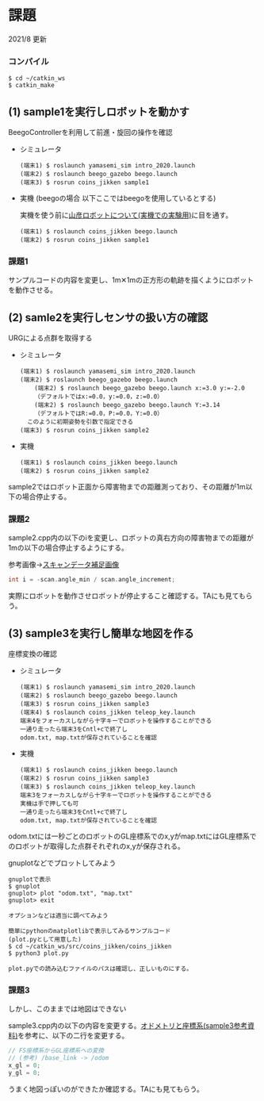 # 課題

2021/8 更新

### コンパイル

~~~
$ cd ~/catkin_ws
$ catkin_make
~~~

## (1) sample1を実行しロボットを動かす

BeegoControllerを利用して前進・旋回の操作を確認

- シミュレータ

  ~~~
  (端末1) $ roslaunch yamasemi_sim intro_2020.launch
  (端末2) $ roslaunch beego_gazebo beego.launch
  (端末3) $ rosrun coins_jikken sample1
  ~~~

- 実機 (beegoの場合 以下ここではbeegoを使用しているとする)

  実機を使う前に[山彦ロボットについて(実機での実験用)](https://www.roboken.iit.tsukuba.ac.jp/lectures/software_science_experiment/2019/document/robot_hardware.pdf)に目を通す。

  ~~~
  (端末1) $ roslaunch coins_jikken beego.launch
  (端末2) $ rosrun coins_jikken sample1
  ~~~

### 課題1

サンプルコードの内容を変更し、1m✕1mの正方形の軌跡を描くようにロボットを動作させる。

## (2) samle2を実行しセンサの扱い方の確認

URGによる点群を取得する

- シミュレータ

  ~~~
  (端末1) $ roslaunch yamasemi_sim intro_2020.launch
  (端末2) $ roslaunch beego_gazebo beego.launch
      (端末2) $ roslaunch beego_gazebo beego.launch x:=3.0 y:=-2.0
      （デフォルトではx:=0.0，y:=0.0，z:=0.0）
      (端末2) $ roslaunch beego_gazebo beego.launch Y:=3.14
      （デフォルトではR:=0.0，P:=0.0，Y:=0.0）
  	このように初期姿勢を引数で指定できる
  (端末3) $ rosrun coins_jikken sample2
  ~~~

- 実機

  ~~~
  (端末1) $ roslaunch coins_jikken beego.launch
  (端末2) $ rosrun coins_jikken sample2
  ~~~

sample2ではロボット正面から障害物までの距離測っており、その距離が1m以下の場合停止する。

### 課題2

sample2.cpp内の以下のiを変更し、ロボットの真右方向の障害物までの距離が1mの以下の場合停止するようにする。

参考画像->[スキャンデータ補足画像]()

~~~cpp
int i = -scan.angle_min / scan.angle_increment;
~~~

実際にロボットを動作させロボットが停止すること確認する。TAにも見てもらう。

## (3) sample3を実行し簡単な地図を作る

座標変換の確認

- シミュレータ

  ~~~
  (端末1) $ roslaunch yamasemi_sim intro_2020.launch
  (端末2) $ roslaunch beego_gazebo beego.launch
  (端末3) $ rosrun coins_jikken sample3
  (端末4) $ roslaunch coins_jikken teleop_key.launch
  端末4をフォーカスしながら十字キーでロボットを操作することができる
  一通り走ったら端末3をCntl+cで終了し
  odom.txt, map.txtが保存されていることを確認
  ~~~

- 実機

  ~~~
  (端末1) $ roslaunch coins_jikken beego.launch
  (端末2) $ rosrun coins_jikken sample3
  (端末3) $ roslaunch coins_jikken teleop_key.launch
  端末3をフォーカスしながら十字キーでロボットを操作することができる
  実機は手で押しても可
  一通り走ったら端末3をCntl+cで終了し
  odom.txt, map.txtが保存されていることを確認
  ~~~

odom.txtには一秒ごとのロボットのGL座標系でのx,yがmap.txtにはGL座標系でのロボットが取得した点群それぞれのx,yが保存される。

gnuplotなどでプロットしてみよう

~~~
gnuplotで表示
$ gnuplot
gnuplot> plot "odom.txt", "map.txt"
gnuplot> exit

オプションなどは適当に調べてみよう
~~~

~~~
簡単にpythonのmatplotlibで表示してみるサンプルコード
(plot.pyとして用意した)
$ cd ~/catkin_ws/src/coins_jikken/coins_jikken
$ python3 plot.py

plot.pyでの読み込むファイルのパスは確認し、正しいものにする。
~~~

### 課題3

しかし、このままでは地図はできない

sample3.cpp内の以下の内容を変更する。[オドメトリと座標系(sample3参考資料)](https://www.roboken.iit.tsukuba.ac.jp/lectures/software_science_experiment/2019/document/odometry_and_coordinate.pdf)を参考に、以下の二行を変更する。

~~~cpp
// FS座標系からGL座標系への変換
// (参考) /base_link -> /odom
x_gl = 0;
y_gl = 0;
~~~

うまく地図っぽいのができたか確認する。TAにも見てもらう。
